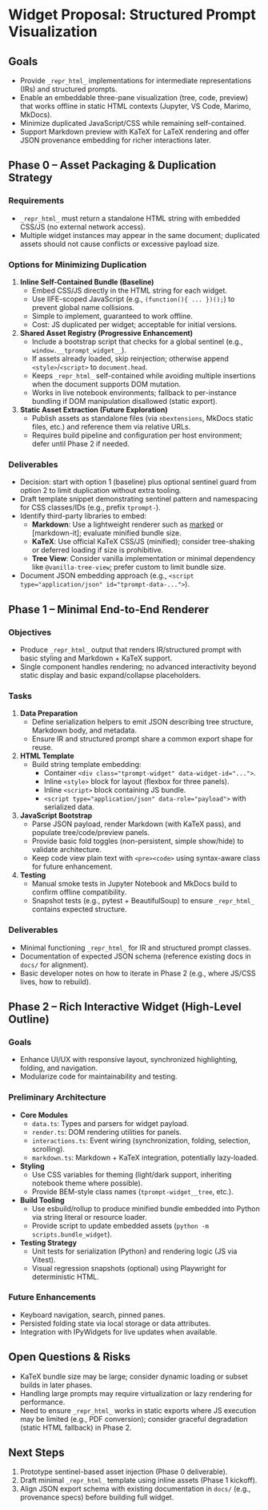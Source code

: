 # Widget Proposal: Structured Prompt Visualization

## Goals
- Provide `_repr_html_` implementations for intermediate representations (IRs) and structured prompts.
- Enable an embeddable three-pane visualization (tree, code, preview) that works offline in static HTML contexts (Jupyter, VS Code, Marimo, MkDocs).
- Minimize duplicated JavaScript/CSS while remaining self-contained.
- Support Markdown preview with KaTeX for LaTeX rendering and offer JSON provenance embedding for richer interactions later.

## Phase 0 – Asset Packaging & Duplication Strategy

### Requirements
- `_repr_html_` must return a standalone HTML string with embedded CSS/JS (no external network access).
- Multiple widget instances may appear in the same document; duplicated assets should not cause conflicts or excessive payload size.

### Options for Minimizing Duplication
1. **Inline Self-Contained Bundle (Baseline)**
   - Embed CSS/JS directly in the HTML string for each widget.
   - Use IIFE-scoped JavaScript (e.g., `(function(){ ... })();`) to prevent global name collisions.
   - Simple to implement, guaranteed to work offline.
   - Cost: JS duplicated per widget; acceptable for initial versions.
2. **Shared Asset Registry (Progressive Enhancement)**
   - Include a bootstrap script that checks for a global sentinel (e.g., `window.__tprompt_widget__`).
   - If assets already loaded, skip reinjection; otherwise append `<style>`/`<script>` to `document.head`.
   - Keeps `_repr_html_` self-contained while avoiding multiple insertions when the document supports DOM mutation.
   - Works in live notebook environments; fallback to per-instance bundling if DOM manipulation disallowed (static export).
3. **Static Asset Extraction (Future Exploration)**
   - Publish assets as standalone files (via `nbextensions`, MkDocs static files, etc.) and reference them via relative URLs.
   - Requires build pipeline and configuration per host environment; defer until Phase 2 if needed.

### Deliverables
- Decision: start with option 1 (baseline) plus optional sentinel guard from option 2 to limit duplication without extra tooling.
- Draft template snippet demonstrating sentinel pattern and namespacing for CSS classes/IDs (e.g., prefix `tprompt-`).
- Identify third-party libraries to embed:
  - **Markdown**: Use a lightweight renderer such as [marked](https://github.com/markedjs/marked) or [markdown-it]; evaluate minified bundle size.
  - **KaTeX**: Use official KaTeX CSS/JS (minified); consider tree-shaking or deferred loading if size is prohibitive.
  - **Tree View**: Consider vanilla implementation or minimal dependency like `@vanilla-tree-view`; prefer custom to limit bundle size.
- Document JSON embedding approach (e.g., `<script type="application/json" id="tprompt-data-...">`).

## Phase 1 – Minimal End-to-End Renderer

### Objectives
- Produce `_repr_html_` output that renders IR/structured prompt with basic styling and Markdown + KaTeX support.
- Single component handles rendering; no advanced interactivity beyond static display and basic expand/collapse placeholders.

### Tasks
1. **Data Preparation**
   - Define serialization helpers to emit JSON describing tree structure, Markdown body, and metadata.
   - Ensure IR and structured prompt share a common export shape for reuse.
2. **HTML Template**
   - Build string template embedding:
     - Container `<div class="tprompt-widget" data-widget-id="...">`.
     - Inline `<style>` block for layout (flexbox for three panels).
     - Inline `<script>` block containing JS bundle.
     - `<script type="application/json" data-role="payload">` with serialized data.
3. **JavaScript Bootstrap**
   - Parse JSON payload, render Markdown (with KaTeX pass), and populate tree/code/preview panels.
   - Provide basic fold toggles (non-persistent, simple show/hide) to validate architecture.
   - Keep code view plain text with `<pre><code>` using syntax-aware class for future enhancement.
4. **Testing**
   - Manual smoke tests in Jupyter Notebook and MkDocs build to confirm offline compatibility.
   - Snapshot tests (e.g., pytest + BeautifulSoup) to ensure `_repr_html_` contains expected structure.

### Deliverables
- Minimal functioning `_repr_html_` for IR and structured prompt classes.
- Documentation of expected JSON schema (reference existing docs in `docs/` for alignment).
- Basic developer notes on how to iterate in Phase 2 (e.g., where JS/CSS lives, how to rebuild).

## Phase 2 – Rich Interactive Widget (High-Level Outline)

### Goals
- Enhance UI/UX with responsive layout, synchronized highlighting, folding, and navigation.
- Modularize code for maintainability and testing.

### Preliminary Architecture
- **Core Modules**
  - `data.ts`: Types and parsers for widget payload.
  - `render.ts`: DOM rendering utilities for panels.
  - `interactions.ts`: Event wiring (synchronization, folding, selection, scrolling).
  - `markdown.ts`: Markdown + KaTeX integration, potentially lazy-loaded.
- **Styling**
  - Use CSS variables for theming (light/dark support, inheriting notebook theme where possible).
  - Provide BEM-style class names (`tprompt-widget__tree`, etc.).
- **Build Tooling**
  - Use esbuild/rollup to produce minified bundle embedded into Python via string literal or resource loader.
  - Provide script to update embedded assets (`python -m scripts.bundle_widget`).
- **Testing Strategy**
  - Unit tests for serialization (Python) and rendering logic (JS via Vitest).
  - Visual regression snapshots (optional) using Playwright for deterministic HTML.

### Future Enhancements
- Keyboard navigation, search, pinned panes.
- Persisted folding state via local storage or data attributes.
- Integration with IPyWidgets for live updates when available.

## Open Questions & Risks
- KaTeX bundle size may be large; consider dynamic loading or subset builds in later phases.
- Handling large prompts may require virtualization or lazy rendering for performance.
- Need to ensure `_repr_html_` works in static exports where JS execution may be limited (e.g., PDF conversion); consider graceful degradation (static HTML fallback) in Phase 2.

## Next Steps
1. Prototype sentinel-based asset injection (Phase 0 deliverable).
2. Draft minimal `_repr_html_` template using inline assets (Phase 1 kickoff).
3. Align JSON export schema with existing documentation in `docs/` (e.g., provenance specs) before building full widget.
